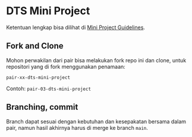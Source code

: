 # DTS Mini Project

Ketentuan lengkap bisa dilihat di [Mini Project Guidelines](https://docs.google.com/document/d/1DzBNYJMhruoOQK0NOqiW3_UZ1JrA285K53PzHLNf9mc/edit?usp=sharing).

## Fork and Clone

Mohon perwakilan dari pair bisa melakukan fork repo ini dan clone, untuk repositori yang di fork menggunakan penamaan:

`pair-xx-dts-mini-project`

Contoh: `pair-03-dts-mini-project`

## Branching, commit

Branch dapat sesuai dengan kebutuhan dan kesepakatan bersama dalam pair, namun hasil akhirnya harus di merge ke branch `main`.
